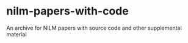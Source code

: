 # nilm-papers-with-code
An archive for NILM papers with source code and other supplemental material
